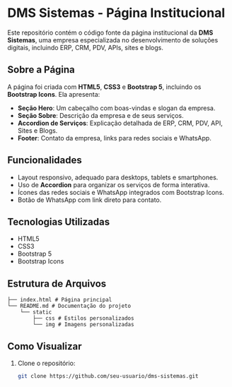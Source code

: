 # DMS Sistemas - Página Institucional

Este repositório contém o código fonte da página institucional da **DMS Sistemas**, uma empresa especializada no desenvolvimento de soluções digitais, incluindo ERP, CRM, PDV, APIs, sites e blogs.

## Sobre a Página

A página foi criada com **HTML5**, **CSS3** e **Bootstrap 5**, incluindo os **Bootstrap Icons**. Ela apresenta:

- **Seção Hero**: Um cabeçalho com boas-vindas e slogan da empresa.
- **Seção Sobre**: Descrição da empresa e de seus serviços.
- **Accordion de Serviços**: Explicação detalhada de ERP, CRM, PDV, API, Sites e Blogs.
- **Footer**: Contato da empresa, links para redes sociais e WhatsApp.

## Funcionalidades

- Layout responsivo, adequado para desktops, tablets e smartphones.
- Uso de **Accordion** para organizar os serviços de forma interativa.
- Ícones das redes sociais e WhatsApp integrados com Bootstrap Icons.
- Botão de WhatsApp com link direto para contato.

## Tecnologias Utilizadas

- HTML5
- CSS3
- Bootstrap 5
- Bootstrap Icons

## Estrutura de Arquivos
```
├── index.html # Página principal
└── README.md # Documentação do projeto
    └── static
        ├── css # Estilos personalizados
        └── img # Imagens personalizadas
```
## Como Visualizar

1. Clone o repositório:
   ```bash
   git clone https://github.com/seu-usuario/dms-sistemas.git
